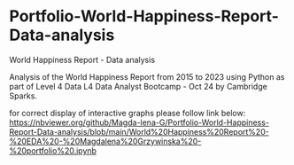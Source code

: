 # Portfolio-World-Happiness-Report-Data-analysis
World Happiness Report - Data analysis 



Analysis of the World Happiness Report from 2015 to 2023 using Python 
as part of Level 4 Data L4 Data Analyst Bootcamp - Oct 24 by Cambridge Sparks.
 
for correct display of interactive graphs please follow link below:
https://nbviewer.org/github/Magda-lena-G/Portfolio-World-Happiness-Report-Data-analysis/blob/main/World%20Happiness%20Report%20-%20EDA%20-%20Magdalena%20Grzywinska%20-%20portfolio%20.ipynb
